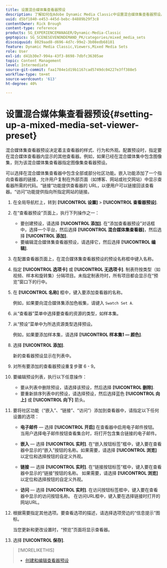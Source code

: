 ```yaml
---
title: 设置混合媒体集查看器预设
description: 了解如何在Adobe Dynamic Media Classic中设置混合媒体集查看器预设。
uuid: d5bf1840-e453-445d-bebc-84889b29f3c8
contentOwner: Rick Brough
content-type: reference
products: SG_EXPERIENCEMANAGER/Dynamic-Media-Classic
geptopics: SG_SCENESEVENONDEMAND_PK/categories/mixed_media_sets
discoiquuid: 8029aad8-d696-4d7c-99e2-3b08edb68181
feature: Dynamic Media Classic,Viewers,Mixed Media Sets
role: User
exl-id: d41b30e7-994a-43f3-8698-7dbfc36305ae
topic: Content Management
level: Intermediate
source-git-commit: faa1784e1d19b1167cad5749dc04227e3ff388e5
workflow-type: tm+mt
source-wordcount: '613'
ht-degree: 40%

---
```


# 设置混合媒体集查看器预设{#setting-up-a-mixed-media-set-viewer-preset}

混合媒体集查看器预设决定着主查看器的样式、行为和外观。配置预设时，指定要在混合媒体查看器内显示的其他查看器。例如，如果已经在混合媒体集中包含图像集，则为该混合媒体集查看器指定图像集查看器预设。

可以选择在混合媒体集查看器中包含全部或部分社区功能。嵌入功能添加了一个指向查看器的链接，允许用户复制在外部页面（如博客、网站或社交网站）中显示查看器所需的代码。“链接”功能提供查看器的 URL，以便用户可以链接回该查看器。“访问”功能提供指向所指定网站的链接。

1. 在全局导航栏上，转到 **[!UICONTROL 设置]** > **[!UICONTROL 查看器预设]**.
1. 在“查看器预设”页面上，执行下列操作之一：

   * 要创建预设，请选择 **[!UICONTROL 添加]**. 在“添加查看器预设”对话框中，选择一个平台，然后选择 **[!UICONTROL 混合媒体集查看器]**，然后选择 **[!UICONTROL 添加]**.
   * 要编辑混合媒体集查看器预设，请选择它，然后选择 **[!UICONTROL 编辑]**.

1. 在配置查看器页面上，在混合媒体集查看器预设的预设名称框中键入名称。
1. 指定 **[!UICONTROL 选项卡]** 或 **[!UICONTROL 无选项卡]**. 制表符按类型（如视频、样本和旋转集）分隔项目。未指定制表符时，所有项目都会显示在“预览”窗口下的行中。
1. 在 **[!UICONTROL 名称]** 框中，键入要添加查看器的名称。

   例如，如果要向混合媒体集添加色板集，请键入 `Swatch Set A`.

1. 从“查看器”菜单中选择要查看的资源的类型，如样本集。
1. 从“预设”菜单中为所选资源类型选择预设。

   例如，如果要添加样本集，请选择 **[!UICONTROL 样本集1 — 颜色]**.

1. 选择 **[!UICONTROL 添加]**.

   新的查看器预设显示在列表中。

1. 对所有要添加的查看器预设重复步骤 6 - 9。
1. 要编辑预设列表，执行以下任意操作：

   * 要从列表中删除预设，请选择该预设，然后选择 **[!UICONTROL 删除]**.
   * 要重新排序列表中的预设，请选择预设，然后选择蓝色 **[!UICONTROL 向上]** 或 **[!UICONTROL 向下]** 箭头。

1. 要将社区功能（“嵌入”、“链接”、“访问”）添加到查看器中，请指定以下任何设置的选项：

   * **电子邮件**  — 选择 **[!UICONTROL 开启]** 在查看器中启用电子邮件按钮。 当用户选择电子邮件按钮查看集合时，将打开包含集合链接的电子邮件。

   * **嵌入**  — 选择 **[!UICONTROL 实时]**. 在“嵌入按钮标签”框中，键入要在查看器中显示的“嵌入”按钮的名称。如果需要，请选择 **[!UICONTROL 浏览]** 以定位和选择按钮的自定义外观。

   * **链接**  — 选择 **[!UICONTROL 实时]**. 在“链接按钮标签”框中，键入要在查看器中显示的“链接”按钮的名称。 如果需要，请选择 **[!UICONTROL 浏览]** 以定位和选择按钮的自定义外观。

   * **访问**  — 选择 **[!UICONTROL 实时]**. 在访问按钮标签框中，键入要在查看器中显示的访问按钮名称。 在访问URL框中，键入要在选择链接时打开的网站URL。

1. 根据需要指定其他选项。要查看选项的描述，请选择选项旁边的“信息提示”图标。

   当您更新和更改设置时，“预览”页面将显示查看器。

1. 选择 **[!UICONTROL 保存]**.

>[!MORELIKETHIS]
>
>* [创建和编辑查看器预设](application-setup.md#adding_and_editing_viewer_presets)
